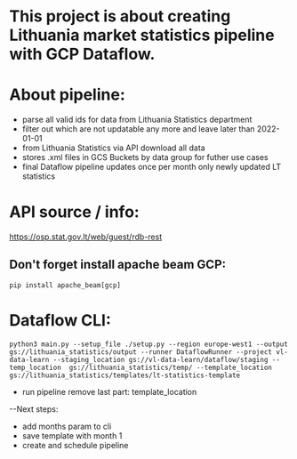 # This project is about creating Lithuania market statistics pipeline with GCP Dataflow.

# About pipeline:
- parse all valid ids for data from Lithuania Statistics department
- filter out which are not updatable any more and leave later than 2022-01-01
- from Lithuania Statistics via API download all data
- stores .xml files in GCS Buckets by data group for futher use cases
- final Dataflow pipeline updates once per month only newly updated LT statistics

# API source / info:
https://osp.stat.gov.lt/web/guest/rdb-rest

## Don't forget install apache beam GCP:
`pip install apache_beam[gcp]`

# Dataflow CLI:
`python3 main.py --setup_file ./setup.py --region europe-west1 --output gs://lithuania_statistics/output --runner DataflowRunner --project vl-data-learn --staging_location gs://vl-data-learn/dataflow/staging --temp_location  gs://lithuania_statistics/temp/ --template_location gs://lithuania_statistics/templates/lt-statistics-template`

- run pipeline remove last part: template_location


--Next steps:
- add months param to cli
- save template with month 1
- create and schedule pipeline